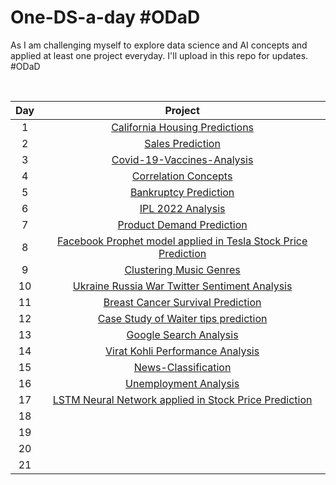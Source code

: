 # One-DS-a-day #ODaD
As I am challenging myself to explore data science and AI concepts and applied at least one project everyday. I'll upload in this repo for updates. #ODaD 

<br>

|      Day     |  Project   |  
|     :---:    |     :---:      |     
| 1     | [California Housing Predictions](https://github.com/Zinwaiyan274/Re-practice-multiple-linear-regression)   | 
| 2     | [Sales Prediction](https://github.com/Zinwaiyan274/Sales-Prediction)      | 
| 3   | [Covid-19-Vaccines-Analysis](https://github.com/Zinwaiyan274/Covid-19-Vaccines-Analysis)     | 
| 4     | [Correlation Concepts](https://github.com/Zinwaiyan274/EDA---Correlation)       | 
| 5   | [Bankruptcy Prediction](https://github.com/Zinwaiyan274/Bankruptcy-Prediction)   | 
| 6    | [IPL 2022 Analysis](https://github.com/Zinwaiyan274/IPL-2022-Analysis)      | 
| 7   | [Product Demand Prediction](https://github.com/Zinwaiyan274/Product-Demand-Prediction)     | 
| 8     | [Facebook Prophet model applied in Tesla Stock Price Prediction](https://github.com/Zinwaiyan274/Tesla-Stock-Price-Prediction-using-Facebook-Prophet-model)|   
| 9    | [Clustering Music Genres](https://github.com/Zinwaiyan274/Clustering-Music-Genres)      | 
| 10     | [Ukraine Russia War Twitter Sentiment Analysis](https://github.com/Zinwaiyan274/Ukraine-Russia-War-Twitter-Sentiment-Analysis)       | 
| 11     | [Breast Cancer Survival Prediction](https://github.com/Zinwaiyan274/Breast-Cancer-Survival-Prediction)       | 
| 12     | [Case Study of Waiter tips prediction](https://github.com/Zinwaiyan274/waiter-tips-prediction-with-machine-learning)       | 
| 13     | [Google Search Analysis](https://github.com/Zinwaiyan274/Google-Search-Analysis-)       | 
| 14     | [Virat Kohli Performance Analysis](https://github.com/Zinwaiyan274/Virat-Kohli-Performance-Analysis)       | 
| 15| [News-Classification](https://github.com/Zinwaiyan274/News-Classification)       |
| 16     | [Unemployment Analysis](https://github.com/Zinwaiyan274/Unemployment-Analysis)       |
| 17| [LSTM Neural Network applied in Stock Price Prediction](https://github.com/Zinwaiyan274/Long-Short-Term-Memory-Nneural-Network)       |
| 18     | []()       |
| 19     | []()       |
| 20     | []()       |
| 21     | []()       |
